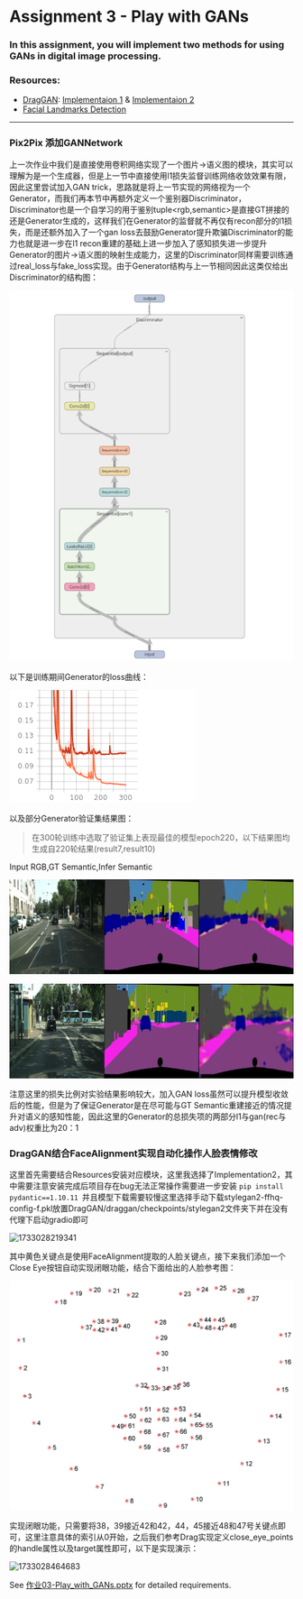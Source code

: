 # Assignment 3 - Play with GANs

### In this assignment, you will implement two methods for using GANs in digital image processing.

### Resources:

- [DragGAN](https://vcai.mpi-inf.mpg.de/projects/DragGAN/): [Implementaion 1](https://github.com/XingangPan/DragGAN) & [Implementaion 2](https://github.com/OpenGVLab/DragGAN)
- [Facial Landmarks Detection](https://github.com/1adrianb/face-alignment)

---

### Pix2Pix 添加GANNetwork

上一次作业中我们是直接使用卷积网络实现了一个图片->语义图的模块，其实可以理解为是一个生成器，但是上一节中直接使用l1损失监督训练网络收敛效果有限，因此这里尝试加入GAN trick，思路就是将上一节实现的网络视为一个Generator，而我们再本节中再额外定义一个鉴别器Discriminator，Discriminator也是一个自学习的用于鉴别tuple<rgb,semantic>是直接GT拼接的还是Generator生成的，这样我们在Generator的监督就不再仅有recon部分的l1损失，而是还额外加入了一个gan loss去鼓励Generator提升欺骗Discriminator的能力也就是进一步在l1 recon重建的基础上进一步加入了感知损失进一步提升Generator的图片->语义图的映射生成能力，这里的Discriminator同样需要训练通过real_loss与fake_loss实现。由于Generator结构与上一节相同因此这类仅给出Discriminator的结构图：

![1733028929964](image/README/1733028929964.png)

以下是训练期间Generator的loss曲线：

![1733029141586](image/README/1733029141586.png)

以及部分Generator验证集结果图：

> 在300轮训练中选取了验证集上表现最佳的模型epoch220，以下结果图均生成自220轮结果(result7,result10)

Input RGB,GT Semantic,Infer Semantic

![1733029385072](image/README/1733029385072.png)

![1733029432681](image/README/1733029432681.png)

注意这里的损失比例对实验结果影响较大，加入GAN loss虽然可以提升模型收敛后的性能，但是为了保证Generator是在尽可能与GT Semantic重建接近的情况提升对语义的感知性能，因此这里的Generator的总损失项的两部分l1与gan(rec与adv)权重比为20：1

### DragGAN结合FaceAlignment实现自动化操作人脸表情修改

这里首先需要结合Resources安装对应模块，这里我选择了Implementation2，其中需要注意安装完成后项目存在bug无法正常操作需要进一步安装 `pip install pydantic==1.10.11 `并且模型下载需要较慢这里选择手动下载stylegan2-ffhq-config-f.pkl放置DragGAN/draggan/checkpoints/stylegan2文件夹下并在没有代理下启动gradio即可

![1733028219341](image/README/1733028219341.png)

其中黄色关键点是使用FaceAlignment提取的人脸关键点，接下来我们添加一个Close Eye按钮自动实现闭眼功能，结合下面给出的人脸参考图：

![1733028309936](image/README/1733028309936.png)

实现闭眼功能，只需要将38，39接近42和42，44，45接近48和47号关键点即可，这里注意具体的索引从0开始，之后我们参考Drag实现定义close_eye_points的handle属性以及target属性即可，以下是实现演示：

![1733028464683](image/README/1733028464683.png)

See [作业03-Play_with_GANs.pptx](https://rec.ustc.edu.cn/share/705bfa50-6e53-11ef-b955-bb76c0fede49) for detailed requirements.
